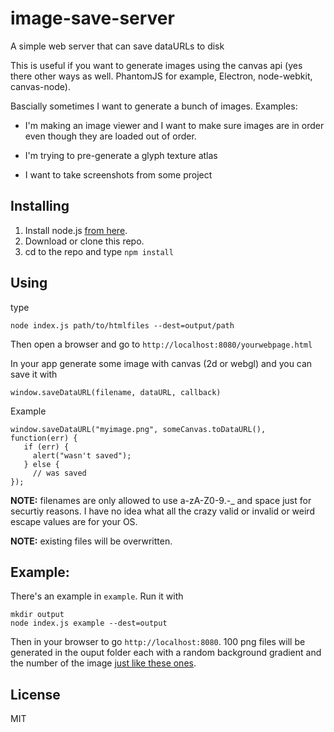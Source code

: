 ﻿# image-save-server

A simple web server that can save dataURLs to disk

This is useful if you want to generate images using the canvas
api (yes there other ways as well. PhantomJS for example, Electron, node-webkit, canvas-node).

Bascially sometimes I want to generate a bunch of images. Examples:

*   I'm making an image viewer and I want to make sure images are in order even
    though they are loaded out of order.

*   I'm trying to pre-generate a glyph texture atlas

*   I want to take screenshots from some project

## Installing

1.  Install node.js [from here](http://nodejs.org/en/download/).
2.  Download or clone this repo.
3.  cd to the repo and type `npm install`

## Using

type

    node index.js path/to/htmlfiles --dest=output/path

Then open a browser and go to `http://localhost:8080/yourwebpage.html`

In your app generate some image with canvas (2d or webgl) and you can save
it with

    window.saveDataURL(filename, dataURL, callback)

Example

    window.saveDataURL("myimage.png", someCanvas.toDataURL(), function(err) {
       if (err) {
         alert("wasn't saved");
       } else {
         // was saved
    });

**NOTE:** filenames are only allowed to use a-zA-Z0-9.-_ and space just for securtiy
reasons. I have no idea what all the crazy valid or invalid or weird escape values
are for your OS.

**NOTE:** existing files will be overwritten.

## Example:

There's an example in `example`. Run it with

    mkdir output
    node index.js example --dest=output

Then in your browser to go `http://localhost:8080`. 100 png files
will be generated in the ouput folder each with a random background
gradient and the number of the image [just like these ones](https://github.com/greggman/image-grid/tree/master/test-images/filler).

## License

MIT


